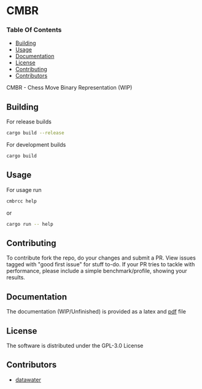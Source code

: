 # CMBR

### Table Of Contents
+ [Building](#building)
+ [Usage](#usage)
+ [Documentation](#documentation)
+ [License](#license)
+ [Contributing](#contributing)
+ [Contributors](#contributors)

CMBR - Chess Move Binary Representation (WIP)

## Building
For release builds

```bash
cargo build --release
```

For development builds
```bash
cargo build
```

## Usage
For usage run
```bash
cmbrcc help
```

or

```bash
cargo run -- help
```

## Contributing
To contribute fork the repo, do your changes and submit a PR. View issues tagged with "good first issue" for stuff to-do. If your PR tries to tackle with performance, please include a simple benchmark/profile, showing your results.

## Documentation
The documentation (WIP/Unfinished) is provided as a latex and [pdf](./docs/CMBR.pdf) file

## License
The software is distributed under the GPL-3.0 License

## Contributors
- [datawater](https://github.com/datawater)
